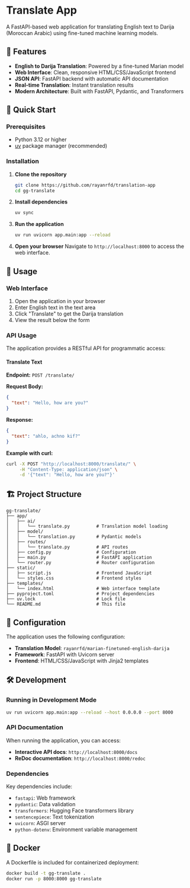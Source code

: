 # Translate App

A FastAPI-based web application for translating English text to Darija (Moroccan Arabic) using fine-tuned machine learning models.

## 🌟 Features

- **English to Darija Translation**: Powered by a fine-tuned Marian model
- **Web Interface**: Clean, responsive HTML/CSS/JavaScript frontend
- **JSON API**: FastAPI backend with automatic API documentation
- **Real-time Translation**: Instant translation results
- **Modern Architecture**: Built with FastAPI, Pydantic, and Transformers

## 🚀 Quick Start

### Prerequisites

- Python 3.12 or higher
- [uv](https://github.com/astral-sh/uv) package manager (recommended)

### Installation

1. **Clone the repository**
   ```bash
   git clone https://github.com/rayanrfd/translation-app
   cd gg-translate
   ```

2. **Install dependencies**
   ```bash
   uv sync
   ```

3. **Run the application**
   ```bash
   uv run uvicorn app.main:app --reload
   ```

4. **Open your browser**
   Navigate to `http://localhost:8000` to access the web interface.

## 📖 Usage

### Web Interface

1. Open the application in your browser
2. Enter English text in the text area
3. Click "Translate" to get the Darija translation
4. View the result below the form

### API Usage

The application provides a RESTful API for programmatic access:

#### Translate Text

**Endpoint:** `POST /translate/`

**Request Body:**
```json
{
  "text": "Hello, how are you?"
}
```

**Response:**
```json
{
  "text": "ahlo, achno kif?"
}
```

**Example with curl:**
```bash
curl -X POST "http://localhost:8000/translate/" \
     -H "Content-Type: application/json" \
     -d '{"text": "Hello, how are you?"}'
```

## 🏗️ Project Structure

```
gg-translate/
├── app/
│   ├── ai/
│   │   └── translate.py          # Translation model loading
│   ├── model/
│   │   └── translation.py        # Pydantic models
│   ├── routes/
│   │   └── translate.py          # API routes
│   ├── config.py                 # Configuration
│   ├── main.py                   # FastAPI application
│   └── router.py                 # Router configuration
├── static/
│   ├── script.js                 # Frontend JavaScript
│   └── styles.css                # Frontend styles
├── templates/
│   └── index.html                # Web interface template
├── pyproject.toml                # Project dependencies
├── uv.lock                       # Lock file
└── README.md                     # This file
```

## 🔧 Configuration

The application uses the following configuration:

- **Translation Model**: `rayanrfd/marian-finetuned-english-darija`
- **Framework**: FastAPI with Uvicorn server
- **Frontend**: HTML/CSS/JavaScript with Jinja2 templates

## 🛠️ Development

### Running in Development Mode

```bash
uv run uvicorn app.main:app --reload --host 0.0.0.0 --port 8000
```

### API Documentation

When running the application, you can access:
- **Interactive API docs**: `http://localhost:8000/docs`
- **ReDoc documentation**: `http://localhost:8000/redoc`

### Dependencies

Key dependencies include:
- `fastapi`: Web framework
- `pydantic`: Data validation
- `transformers`: Hugging Face transformers library
- `sentencepiece`: Text tokenization
- `uvicorn`: ASGI server
- `python-dotenv`: Environment variable management

## 🐳 Docker

A Dockerfile is included for containerized deployment:

```bash
docker build -t gg-translate .
docker run -p 8000:8000 gg-translate
```
